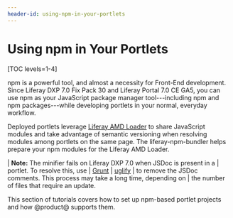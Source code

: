 ```yaml
---
header-id: using-npm-in-your-portlets
---
```


# Using npm in Your Portlets

[TOC levels=1-4]

npm is a powerful tool, and almost a necessity for Front-End development. Since 
Liferay DXP 7.0 Fix Pack 30 and Liferay Portal 7.0 CE GA5, you can use npm as your 
JavaScript package manager tool---including npm and npm packages---while 
developing portlets in your normal, everyday workflow. 
 
Deployed portlets leverage 
[Liferay AMD Loader](/docs/7-0/tutorials/-/knowledge_base/t/liferay-amd-module-loader) 
to share JavaScript modules and take advantage of semantic versioning when 
resolving modules among portlets on the same page. The liferay-npm-bundler helps 
prepare your npm modules for the Liferay AMD Loader. 

| **Note:** The minifier fails on Liferay DXP 7.0 when JSDoc is present in a
| portlet. To resolve this, use
| [Grunt](https://gruntjs.com/getting-started)
| [uglify](https://www.npmjs.com/package/grunt-contrib-uglify)
| to remove the JSDoc comments. This process may take a long time, depending on
| the number of files that require an update.

This section of tutorials covers how to set up npm-based portlet projects and 
how @product@ supports them.
